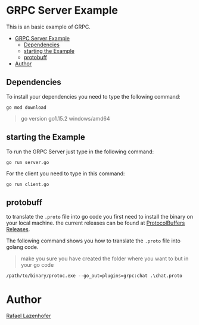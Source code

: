 # GRPC Server Example
This is an basic example of GRPC.

- [GRPC Server Example](#grpc-server-example)
  - [Dependencies](#dependencies)
  - [starting the Example](#starting-the-example)
  - [protobuff](#protobuff)
- [Author](#author)

## Dependencies
To install your dependencies you need to type the following command:

```
go mod download
```
> go version go1.15.2 windows/amd64
## starting the Example
To run the GRPC Server just type in the following command:

```
go run server.go
```

For the client you need to type in this command:

```
go run client.go
```

## protobuff

to translate the `.proto` file into go code you first need to install the binary on your local machine.
the current releases can be found at [ProtocolBuffers Releases](https://github.com/protocolbuffers/protobuf/releases/tag/v3.13.0).

The following command shows you how to translate the `.proto` file into golang code.

> make you sure you have created the folder where you want to but in your go code

```
/path/to/binary/protoc.exe --go_out=plugins=grpc:chat .\chat.proto
```

# Author

[Rafael Lazenhofer](https://github.com/RaLazo)